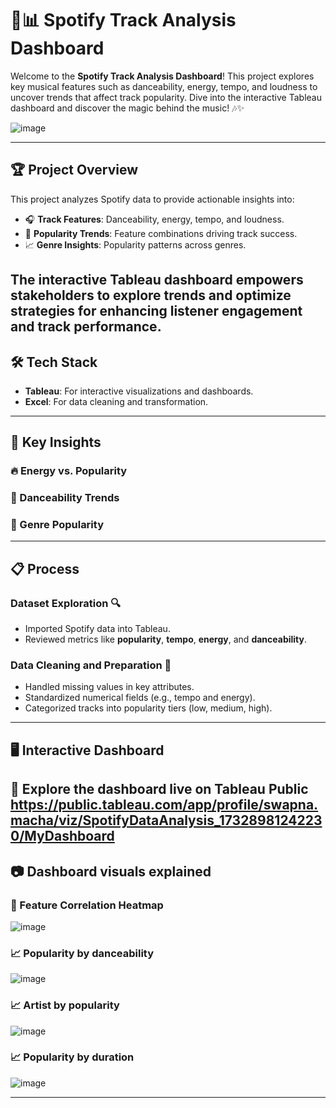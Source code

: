 # 🎵📊 Spotify Track Analysis Dashboard

Welcome to the **Spotify Track Analysis Dashboard**! This project explores key musical features such as danceability, energy, tempo, and loudness to uncover trends that affect track popularity. Dive into the interactive Tableau dashboard and discover the magic behind the music! 🎶✨

![image](https://github.com/user-attachments/assets/e7b78be9-1e5a-4787-b31b-71e16ed6e1f8)

---

## 🏆 **Project Overview**

This project analyzes Spotify data to provide actionable insights into:
- 🎧 **Track Features**: Danceability, energy, tempo, and loudness.
- 🌟 **Popularity Trends**: Feature combinations driving track success.
- 📈 **Genre Insights**: Popularity patterns across genres.

The interactive Tableau dashboard empowers stakeholders to explore trends and optimize strategies for enhancing listener engagement and track performance.
---

## 🛠️ **Tech Stack**

- **Tableau**: For interactive visualizations and dashboards.
- **Excel**: For data cleaning and transformation.  
---

## 🚀 **Key Insights**
### 🔥 Energy vs. Popularity
### 💃 Danceability Trends
### 🎸 Genre Popularity
---

## 📋 **Process**

### Dataset Exploration 🔍
- Imported Spotify data into Tableau.
- Reviewed metrics like **popularity**, **tempo**, **energy**, and **danceability**.  

### Data Cleaning and Preparation 🧹
- Handled missing values in key attributes.
- Standardized numerical fields (e.g., tempo and energy).
- Categorized tracks into popularity tiers (low, medium, high).  
---

## 🖥️ **Interactive Dashboard**
🎯 Explore the dashboard live on Tableau Public https://public.tableau.com/app/profile/swapna.macha/viz/SpotifyDataAnalysis_17328981242230/MyDashboard
---

## 📷 **Dashboard visuals explained**
### 🔧 Feature Correlation Heatmap
![image](https://github.com/user-attachments/assets/4e4be951-75f0-472f-b0fc-1cd095e11fce)

### 📈 Popularity by danceability
![image](https://github.com/user-attachments/assets/cb0b4d87-4096-41e2-b4f9-d3d9e086976e)

### 📈 Artist by popularity
![image](https://github.com/user-attachments/assets/fba14e2a-79fe-49dc-a814-1e90143398fc)

### 📈 Popularity by duration
![image](https://github.com/user-attachments/assets/7b705fb5-14ef-44ea-9f39-8700288fe9a9)

---


